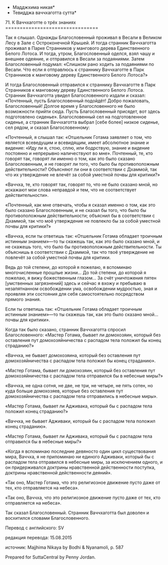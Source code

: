 * Мадджхима никая*
* Тевидджа ваччхаготта сутта*

71\. К Ваччхаготте о трёх знаниях
\=\=\=\=\=\=\=\=\=\=\=\=\=\=\=\=\=\=\=\=\=\=\=\=\=\=\=\=\=\=\=\=

Так я слышал\. Однажды Благословенный проживал в Весали в Великом Лесу в Зале с Остроконечной Крышей\. И тогда странник Ваччхаготта проживал в Парке Странников у мангового дерева Единственного Белого Лотоса\. И тогда, утром, Благословенный оделся, взял чашу и внешнее одеяние, и отправился в Весали за подаяниями\. Затем Благословенный подумал: «Слишком рано ходить за подаяниями по Весали\. Что если я отправлюсь к страннику Ваччхаготте в Парк Странников к манговому дереву Единственного Белого Лотоса?»

И тогда Благословенный отправился к страннику Ваччхаготте в Парк Странников к манговому дереву Единственного Белого Лотоса\. Странник Ваччхаготта увидел Благословенного издали и сказал: «Почтенный, пусть Благословенный подойдёт\! Добро пожаловать, Благословенный\! Долгое время у Благословенного не было возможности прийти сюда\. Пусть Благословенный присядет, вот здесь подготовлено сиденье»\. Благословенный сел на подготовленное сиденье, а странник Ваччхаготта выбрал \[себе более\] низкое сиденье, сел рядом, и сказал Благословенному:

«Почтенный, я слышал так: «Отшельник Готама заявляет о том, что является всеведущим и всевидящим, имеет абсолютное знание и видение: «Иду ли я, стою, сплю, или бодрствую, знание и видение постоянно и непрерывно наличествуют во мне»\. Почтенный, те, кто говорят так, говорят ли именно о том, как это было сказано Благословенным, и не говорят ли того, что было бы противоположным действительности? Объясняют ли они в соответствии с Дхаммой, так что их утверждение не влечёт за собой уместной почвы для критики?»

«Ваччха, те, кто говорят так, говорят то, что не было сказано мной, но искажают мои слова неправдой и тем, что не соответствует действительности»\.

«Почтенный, как мне отвечать, чтобы я сказал именно о том, как это было сказано Благословенным, и не сказал бы того, что было бы противоположным действительности; объяснил бы в соответствии с Дхаммой, так что моё утверждение не повлекло бы за собой уместной почвы для критики?»

«Ваччха, если ты ответишь так: «Отшельник Готама обладает троичным истинным знанием»—то ты скажешь так, как это было сказано мной, и не скажешь того, что было бы противоположным действительности\. Ты объяснишь в соответствии с Дхаммой, так что твоё утверждение не повлечёт за собой уместной почвы для критики\.

Ведь до той степени, до которой я пожелаю, я вспоминаю многочисленные прошлые жизни… До той степени, до которой я пожелаю, я вижу божественным глазом… За счёт уничтожения пятен \[умственных загрязнений\] здесь и сейчас я вхожу и пребываю в незапятнанном освобождении ума, освобождении мудростью, зная и проявляя эти состояния для себя самостоятельно посредством прямого знания\.

Если ты ответишь так: «Отшельник Готама обладает троичным истинным знанием»—то ты скажешь так, как это было сказано мной… почвы для критики»\.

Когда так было сказано, странник Ваччхаготта спросил Благословенного: «Мастер Готама, бывает ли домохозяин, который без оставления пут домохозяйничества с распадом тела положил бы конец страданию?»

«Ваччха, не бывает домохозяина, который без оставления пут домохозяйничества с распадом тела положил бы конец страданию»\.

«Мастер Готама, бывает ли домохозяин, который без оставления пут домохозяйничества с распадом тела отправился бы в небесные миры?»

«Ваччха, не одна сотня, не две, не три, не четыре, не пять сотен, но куда больше домохозяев, которые без оставления пут домохозяйничества с распадом тела отправились в небесные миры»\.

«Мастер Готама, бывает ли Адживака, который бы с распадом тела положил конец страданию?»

«Ваччха, не бывает Адживаки, который бы с распадом тела положил конец страданию»\.

«Мастер Готама, бывает ли Адживака, который бы с распадом тела отправился бы в небесные миры?»

«Когда я вспоминаю последние девяносто один цикл существования мира, Ваччха, я не припоминаю ни единого Адживаки, который бы с распадом тела отправился в небесные миры, за исключением одного, и он придерживался доктрины нравственной действенности поступка, доктрины нравственной действенности деяний»\.

«Так оно, Мастер Готама, что это религиозное движение пусто даже от тех, кто отправляется на небеса»\.

«Так оно, Ваччха, что это религиозное движение пусто даже от тех, кто отправляется на небеса»\.

Так сказал Благословенный\. Странник Ваччхаготта был доволен и восхитился словами Благословенного\.

Перевод с английского: SV

редакция перевода: 15\.08\.2015

источник: Majjhima Nikaya by Bodhi & Nyanamoli, p\. 587

Prepared for SuttaCentral by Penny Jordan\.